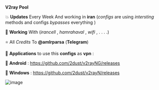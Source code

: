 **V2ray Pool**

💥 **Updates** Every Week And working in **iran** (*configs* are using *intersting* methods and configs *bypasses* everything )

🎯 **Working** With (*irancell* , *hamrahaval* , *wifi* , . . . .)

⭐️ All *Credits* To **@amlrparsa** (**Telegram**) 

🔑 **Applications** to use this **configs** as **vpn** : 

🔋 **Android** : https://github.com/2dust/v2rayNG/releases

🔋 **Windows** : https://github.com/2dust/v2rayN/releases

![image](https://github.com/user-attachments/assets/631a72e2-556f-4f5b-a9c6-5e9811ea193e)

